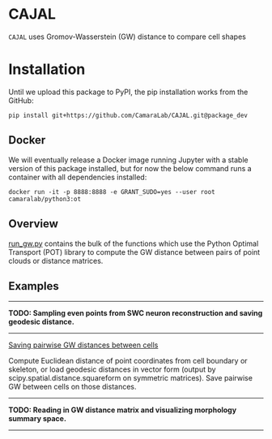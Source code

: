 # CAJAL
```CAJAL``` uses Gromov-Wasserstein (GW) distance to compare cell shapes

# Installation
Until we upload this package to PyPI, the pip installation works from the GitHub:
```commandline
pip install git+https://github.com/CamaraLab/CAJAL.git@package_dev
```

## Docker
We will eventually release a Docker image running Jupyter with a stable version of this package installed, but for now the below command runs a container with all dependencies installed:
```commandline
docker run -it -p 8888:8888 -e GRANT_SUDO=yes --user root camaralab/python3:ot
```

## Overview
[run_gw.py](https://github.com/CamaraLab/CAJAL/blob/package_dev/CAJAL/lib/run_gw.py) contains the bulk of the functions which use the Python Optimal Transport (POT) library to compute the GW distance between pairs of point clouds or distance matrices.


## Examples

----

__TODO: Sampling even points from SWC neuron reconstruction and saving geodesic distance.__

----

[Saving pairwise GW distances between cells](https://github.com/CamaraLab/CAJAL/blob/package_dev/notebooks/save_gw_pairwise.ipynb)

Compute Euclidean distance of point coordinates from cell boundary or skeleton, or load geodesic distances in vector form (output by scipy.spatial.distance.squareform on symmetric matrices). Save pairwise GW between cells on those distances.

----

__TODO: Reading in GW distance matrix and visualizing morphology summary space.__

----
